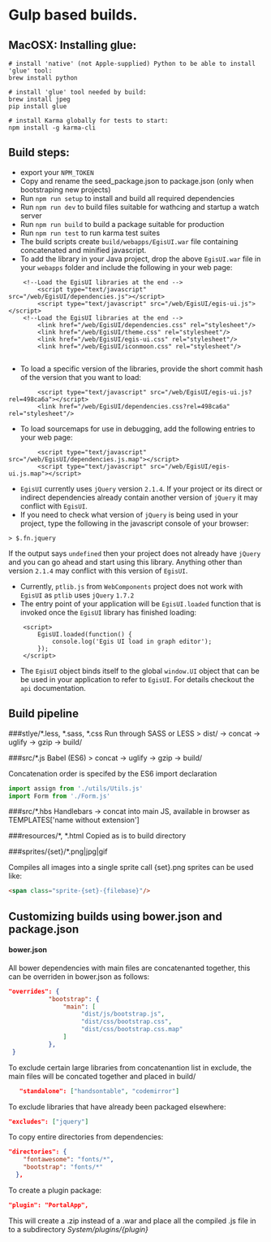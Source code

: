 # Gulp based builds.

## MacOSX: Installing glue:
```shell
# install 'native' (not Apple-supplied) Python to be able to install 'glue' tool:
brew install python

# install 'glue' tool needed by build:
brew install jpeg
pip install glue

# install Karma globally for tests to start:
npm install -g karma-cli
```

## Build steps:
* export your `NPM_TOKEN`
* Copy and rename the seed_package.json to package.json (only when bootstraping new projects)
* Run `npm run setup` to install and build all required dependencies 
* Run `npm run dev` to  build files suitable for wathcing and startup a watch server
* Run `npm run build` to build a package suitable for production
* Run `npm run test` to run karma test suites
* The build scripts create  `build/webapps/EgisUI.war` file containing concatenated and minified javascript.
* To add the library in your Java project, drop the above `EgisUI.war` file in your `webapps` folder and include the following in your web page:

```
    <!--Load the EgisUI libraries at the end -->
        <script type="text/javascript" src="/web/EgisUI/dependencies.js"></script>
        <script type="text/javascript" src="/web/EgisUI/egis-ui.js"></script>
    <!--Load the EgisUI libraries at the end -->
        <link href="/web/EgisUI/dependencies.css" rel="stylesheet"/>
        <link href="/web/EgisUI/theme.css" rel="stylesheet"/>
        <link href="/web/EgisUI/egis-ui.css" rel="stylesheet"/>
        <link href="/web/EgisUI/iconmoon.css" rel="stylesheet"/>
	
```
* To load a specific version of the libraries, provide the short commit hash of the version that you want to load:

```
        <script type="text/javascript" src="/web/EgisUI/egis-ui.js?rel=498ca6a"></script>
        <link href="/web/EgisUI/dependencies.css?rel=498ca6a" rel="stylesheet"/>
```
* To load sourcemaps for use in debugging, add the following entries to your web page:

```
        <script type="text/javascript" src="/web/EgisUI/dependencies.js.map"></script>
        <script type="text/javascript" src="/web/EgisUI/egis-ui.js.map"></script>

```

* `EgisUI` currently uses `jQuery` version `2.1.4`. If your project or its direct or indirect dependencies already contain another version of `jQuery` it may conflict with `EgisUI`.
* If you need to check what version of `jQuery` is being used in your project, type the following in the javascript console of your browser:
```
> $.fn.jquery
```
If the output says `undefined` then your project does not already have `jQuery` and you can go ahead and start using this library. Anything other than version `2.1.4` may conflict with this version of `EgisUI`.
* Currently, `ptlib.js` from `WebComponents` project does not work with `EgisUI` as `ptlib` uses `jQuery` `1.7.2`
* The entry point of your application will be `EgisUI.loaded` function that is invoked once the `EgisUI` library has finished loading:

```
    <script>
        EgisUI.loaded(function() {
            console.log('Egis UI load in graph editor');
        });
    </script>
```
* The `EgisUI` object binds itself to the global `window.UI` object that can be be used in your application to refer to `EgisUI`. For details checkout the `api` documentation.

## Build pipeline

###stlye/*.less, *.sass, *.css
	Run through SASS or LESS >  dist/ -> concat -> uglify -> gzip -> build/ 

###src/*.js
	Babel (ES6) > concat -> uglify -> gzip -> build/ 

Concatenation order is specifed by the ES6 import declaration
```javascript
import assign from './utils/Utils.js'
import Form from './Form.js'
```	


		
###src/*.hbs
	Handlebars -> concat into main JS, available in browser as TEMPLATES['name without extension']
	
###resources/*, *.html
	Copied as is to build directory
	
###sprites/{set}/*.png|jpg|gif

Compiles all images into a single sprite call {set}.png sprites can be used like:

```html
<span class="sprite-{set}-{filebase}"/>
```

## Customizing builds using bower.json and package.json


#### bower.json
All bower dependencies with main files are concatenanted together, this can be overriden in bower.json as follows:

```json 
"overrides": {
           "bootstrap": {
               "main": [
                    "dist/js/bootstrap.js",
                    "dist/css/bootstrap.css", 
                    "dist/css/bootstrap.css.map"
               ]
           },
 }   
```

To exclude certain large libraries from concatenantion list in exclude, the main files will be concated together and placed in build/<libray name>
```json
   "standalone": ["handsontable", "codemirror"]
```

To exclude libraries that have already been packaged elsewhere:
```json
"excludes": ["jquery"]
```

To copy entire directories from dependencies:

```json
"directories": {
    "fontawesome": "fonts/*",
    "bootstrap": "fonts/*"
  },
```

To create a plugin package:

```json
"plugin": "PortalApp",
```
This will create a .zip instead of a .war and place all the compiled .js file in to a subdirectory *System/plugins/{plugin}*

